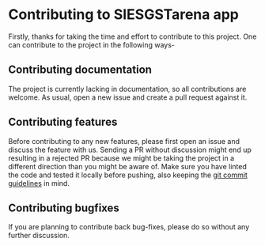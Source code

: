 # Contributing to SIESGSTarena app

Firstly, thanks for taking the time and effort to contribute to this project.
One can contribute to the project in the following ways-

## Contributing documentation
The project is currently lacking in documentation, so all contributions are welcome. As usual, open a new issue and create a pull request against it.

## Contributing features
Before contributing to any new features, please first open an issue and discuss the feature with us. Sending a PR without discussion might end up resulting in a rejected PR because we might be taking the project in a different direction than you might be aware of. 
Make sure you have linted the code and tested it locally before pushing, also keeping the [git commit guidelines](https://dev.to/mithil467/how-to-write-better-git-commits-1lpj) in mind.

## Contributing bugfixes
If you are planning to contribute back bug-fixes, please do so without any further discussion.